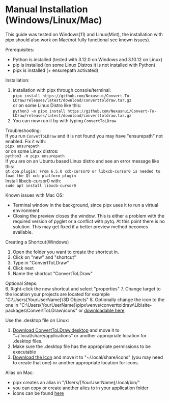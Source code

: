 # Manual Installation (Windows/Linux/Mac)
This guide was tested on Windows(11) and Linux(Mint),
the installation with pipx should also work on Mac(not fully functional see known issues).

Prerequisites:
- Python is installed (tested with 3.12.0 on Windows and 3.10.12 on Linux)
- pip is installed (on some Linux Distros it is not installed with Python)
- pipx is installed (+ ensurepath activated)

Installation:  
1. installation with pipx through console/terminal:  
`pipx install https://github.com/Nexusnui/Convert-To-LDraw/releases/latest/download/converttoldraw.tar.gz`  
or on some Linux Distro like this:  
`python3 -m pipx install https://github.com/Nexusnui/Convert-To-LDraw/releases/latest/download/converttoldraw.tar.gz`
2. You can now run it by with typing `ConvertToLDraw`

Troubleshooting:  
If you run `ConvetToLDraw` and it is not found you may have "ensurepath" not enabled.
Fix it with:  
`pipx ensurepath`  
or on some Linux distros:  
`python3 -m pipx ensurepath`  
If you are on an Ubuntu based Linux distro and see an error message like this:  
`qt.qpa.plugin: From 6.5.0 xcb-cursor0 or libxcb-cursor0 is needed to load the Qt xcb platform plugin`  
Install libxcb-cursor0 with:  
`sudo apt install libxcb-cursor0`  

Known issues with Mac OS:
- Terminal window in the background, since pipx uses it to run a virtual environment
- Closing the preview closes the window. 
This is either a problem with the required version of pyglet or a conflict with pytq.
At this point there is no solution. This may get fixed if a better preview method becomes available.

Creating a Shortcut(Windows)
1. Open the folder you want to create the shortcut in.
2. Click on "new" and "shortcut"
3. Type in "ConvertToLDraw"
4. Click next
5. Name the shortcut "ConvertToLDraw"  

Optional Steps:  
6. Right-click the new shortcut and select "properties"
7. Change target to the location your projects are located for example "C:\Users\{YourUserName}\3D Objects"
8. Optionally change the icon to the one in
"C:\Users\{YourUserName}\pipx\venvs\converttoldraw\Lib\site-packages\ConvertToLDraw\icons\"
or [downloadable here](ConvertToLDraw/icons/ConvertToLDraw_icon.ico).


Use the .desktop file on Linux:  
1. [Download ConvertToLDraw.desktop](build-stuff/ConvertToLDraw.desktop) and move it to "~/.local/share/applications"
or another appropriate location for .desktop files.
2. Make sure the .desktop file has the appropriate permissions to be executable
3. [Download the Icon](ConvertToLDraw/icons/ConvertToLDraw_icon_256x256.png)
and move it to "~/.local/share/icons" (you may need to create that one) or another appropriate location for icons.

Alias on Mac:
- pipx creates an alias in  "/Users/{YourUserName}/.local/bin/"
- you can copy or create another alies to in your application folder
- icons can be found [here](ConvertToLDraw/icons)